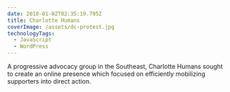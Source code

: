 ```yaml
---
date: 2018-01-02T02:35:19.795Z
title: Charlotte Humans
coverImage: /assets/dc-protest.jpg
technologyTags:
  - JavaScript
  - WordPress
---
```

A progressive advocacy group in the Southeast, Charlotte Humans sought to create an online presence which focused on efficiently mobilizing supporters into direct action.
